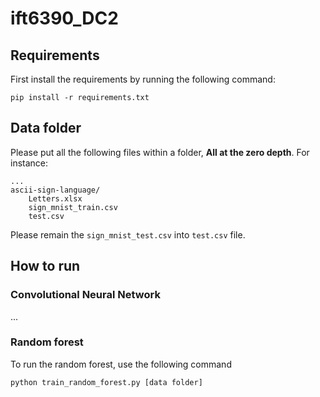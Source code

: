 # ift6390_DC2


## Requirements
First install the requirements by running the following command:
```
pip install -r requirements.txt
```

## Data folder
Please put all the following files within a folder, **All at the zero depth**. For instance:
```
...
ascii-sign-language/
    Letters.xlsx
    sign_mnist_train.csv
    test.csv
```
Please remain the ```sign_mnist_test.csv``` into ```test.csv``` file.

## How to run
### Convolutional Neural Network
...
### Random forest
To run the random forest, use the following command
```
python train_random_forest.py [data folder]
```
